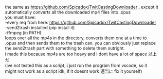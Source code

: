 the same as https://github.com/Spicadox/TwitCastingDownloader , except it automatically converts all the downloaded mp4 files into .opus<br>
you must have:<br>
-every req from here: https://github.com/Spicadox/TwitCastingDownloader<br>
-send2trash installed (pip install it)<br>
-ffmpeg (in PATH)<br>
loops over all the mp4s in the directory, converts them one at a time to .opus and then sends them to the trash can. you can obviously just replace the send2trash part with something to delete them outright.<br>
i made this because mp4s are too heavy and i dont have a lot of space 以上だ<br>
(ive not tested this as a script, i just run the program from vscode, so it might not work as a script idk, if it doesnt work 適当に fix it yourself)
